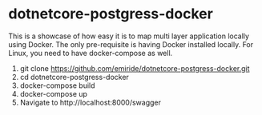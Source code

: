 # dotnetcore-postgress-docker

This is a showcase of how easy it is to map multi layer application locally using Docker. 
The only pre-requisite is having Docker installed locally. For Linux, you need to have docker-compose as well.

1. git clone https://github.com/emiride/dotnetcore-postgress-docker.git
2. cd dotnetcore-postgress-docker
3. docker-compose build
4. docker-compose up
5. Navigate to http://localhost:8000/swagger
